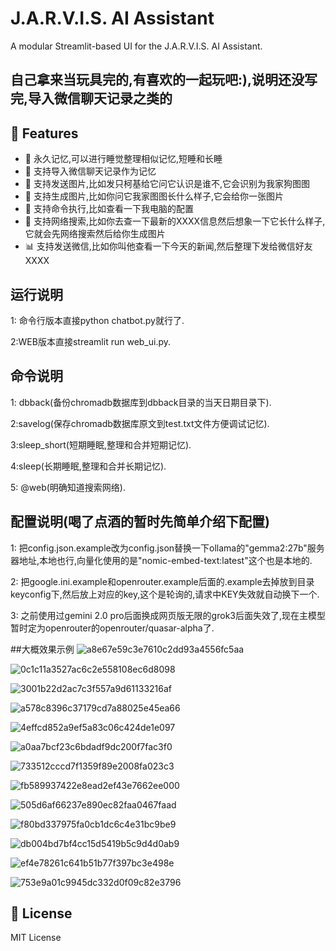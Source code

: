 # J.A.R.V.I.S. AI Assistant

A modular Streamlit-based UI for the J.A.R.V.I.S. AI Assistant.

## 自己拿来当玩具完的,有喜欢的一起玩吧:),说明还没写完,导入微信聊天记录之类的

## 🚀 Features

- 💬 永久记忆,可以进行睡觉整理相似记忆,短睡和长睡
- 📸 支持导入微信聊天记录作为记忆
- 📱 支持发送图片,比如发只柯基给它问它认识是谁不,它会识别为我家狗图图
- 🔄 支持生成图片,比如你问它我家图图长什么样子,它会给你一张图片
- 📜 支持命令执行,比如查看一下我电脑的配置
- 🎨 支持网络搜索,比如你去查一下最新的XXXX信息然后想象一下它长什么样子,它就会先网络搜索然后给你生成图片
- 📊 支持发送微信,比如你叫他查看一下今天的新闻,然后整理下发给微信好友XXXX

## 运行说明
1: 命令行版本直接python chatbot.py就行了.

2:WEB版本直接streamlit run web_ui.py.

## 命令说明
1: dbback(备份chromadb数据库到dbback目录的当天日期目录下).

2:savelog(保存chromadb数据库原文到test.txt文件方便调试记忆).

3:sleep_short(短期睡眠,整理和合并短期记忆).

4:sleep(长期睡眠,整理和合并长期记忆).

5: @web(明确知道搜索网络).



## 配置说明(喝了点酒的暂时先简单介绍下配置)
1: 把config.json.example改为config.json替换一下ollama的"gemma2:27b"服务器地址,本地也行,向量化使用的是"nomic-embed-text:latest"这个也是本地的.

2: 把google.ini.example和openrouter.example后面的.example去掉放到目录keyconfig下,然后放上对应的key,这个是轮询的,请求中KEY失效就自动换下一个.

3: 之前使用过gemini 2.0 pro后面换成网页版无限的grok3后面失效了,现在主模型暂时定为openrouter的openrouter/quasar-alpha了.

##大概效果示例
![a8e67e59c3e7610c2dd93a4556fc5aa](https://github.com/user-attachments/assets/310541bb-fcf5-466b-bf91-ccac7b818ff2)

![0c1c11a3527ac6c2e558108ec6d8098](https://github.com/user-attachments/assets/c726b71e-1bdf-4e8d-9892-07797b657b68)

![3001b22d2ac7c3f557a9d61133216af](https://github.com/user-attachments/assets/636416a9-7b31-482c-8002-cd3d6710d11e)

![a578c8396c37179cd7a88025e45ea66](https://github.com/user-attachments/assets/49948841-2c35-486b-a33b-d2b0bcd5c7f0)

![4effcd852a9ef5a83c06c424de1e097](https://github.com/user-attachments/assets/87499de1-e2d0-44a9-b10d-91b3371423a5)

![a0aa7bcf23c6bdadf9dc200f7fac3f0](https://github.com/user-attachments/assets/9d27cc19-01c5-4bdb-8899-dd2d8a0e9c94)

![733512cccd7f1359f89e2008fa023c3](https://github.com/user-attachments/assets/40c27a1f-0f63-4b71-8869-bd85a3e88b95)

![fb589937422e8ead2ef43e7662ee000](https://github.com/user-attachments/assets/2e35f3f8-7c6a-487c-8a64-8c211d012075)

![505d6af66237e890ec82faa0467faad](https://github.com/user-attachments/assets/0c21fea4-8add-4f21-9c8b-360102ece58b)

![f80bd337975fa0cb1dc6c4e31bc9be9](https://github.com/user-attachments/assets/978e58e0-7039-4b3b-922a-f714cf7047fb)


![db004bd7bf4cc15d5419b5c9d4d0ab9](https://github.com/user-attachments/assets/8e3a5629-d3b3-4da1-b5c2-c6a9949ff0f3)

![ef4e78261c641b51b77f397bc3e498e](https://github.com/user-attachments/assets/2e38d5f6-ce28-4e4e-96e2-d9da06d72807)

![753e9a01c9945dc332d0f09c82e3796](https://github.com/user-attachments/assets/5ba4eda4-6b9c-4f09-b138-3d32d7c7eab7)

## 📄 License

MIT License 